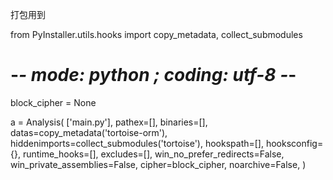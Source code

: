 打包用到

from PyInstaller.utils.hooks import copy_metadata, collect_submodules

# -*- mode: python ; coding: utf-8 -*-
block_cipher = None

a = Analysis(
    ['main.py'],
    pathex=[],
    binaries=[],
    datas=copy_metadata('tortoise-orm'),
    hiddenimports=collect_submodules('tortoise'),
    hookspath=[],
    hooksconfig={},
    runtime_hooks=[],
    excludes=[],
    win_no_prefer_redirects=False,
    win_private_assemblies=False,
    cipher=block_cipher,
    noarchive=False,
)
